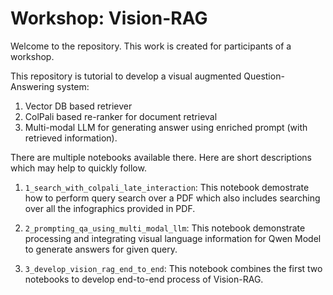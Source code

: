 # Workshop: Vision-RAG
Welcome to the repository. This work is created for participants of a workshop. 

This repository is tutorial to develop a visual augmented Question-Answering system: 
1. Vector DB based retriever
2. ColPali based re-ranker for document retrieval
3. Multi-modal LLM for generating answer using enriched prompt (with retrieved information).

There are multiple notebooks available there. Here are short descriptions which may help to quickly follow.

1. `1_search_with_colpali_late_interaction`: This notebook demostrate how to perform query search over a PDF which also includes searching over all the infographics provided in PDF.

2. `2_prompting_qa_using_multi_modal_llm`: This notebook demonstrate processing and integrating visual language information for Qwen Model to generate answers for given query.

3. `3_develop_vision_rag_end_to_end`: This notebook combines the first two notebooks to develop end-to-end process of Vision-RAG.
